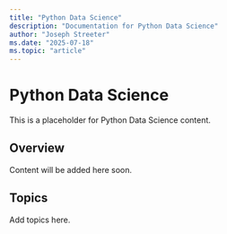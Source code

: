 ```yaml
---
title: "Python Data Science"
description: "Documentation for Python Data Science"
author: "Joseph Streeter"
ms.date: "2025-07-18"
ms.topic: "article"
---
```


# Python Data Science

This is a placeholder for Python Data Science content.

## Overview

Content will be added here soon.

## Topics

Add topics here.
